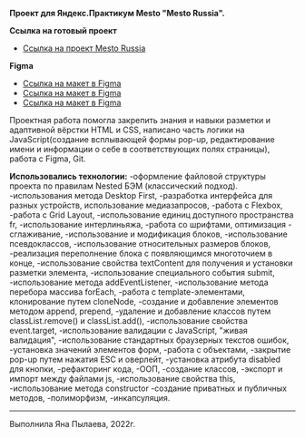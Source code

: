 **Проект для Яндекс.Практикум Mesto "Mesto Russia".**

**Cсылка на готовый проект**
* [Ссылка на проект Mesto Russia](https://ianapylaeva.github.io/mesto/)

**Figma**
* [Ссылка на макет в Figma](https://www.figma.com/file/2cn9N9jSkmxD84oJik7xL7/JavaScript.-Sprint-4?node-id=0%3A1)
* [Ссылка на макет в Figma](https://www.figma.com/file/bjyvbKKJN2naO0ucURl2Z0/JavaScript.-Sprint-5?node-id=0%3A1)
* [Ссылка на макет в Figma](https://www.figma.com/file/kRVLKwYG3d1HGLvh7JFWRT/JavaScript.-Sprint-6?node-id=0%3A1)

Проектная работа помогла закрепить знания и навыки разметки и адаптивной вёрстки HTML и CSS, написано часть логики на JavaScript(создание всплывающей формы pop-up, редактирование имени и информации о себе в соответствующих полях страницы), работа с Figma, Git.

__Использовались технологии:__
-оформление файловой структуры проекта по правилам Nested БЭМ (классический подход).
-использования метода Desktop First,
-разработка интерфейса для разных устройств, использование медиазапросов,
-работа с Flexbox,
-работа с Grid Layout,
-использование единиц доступного пространства fr,
-использование интерлиньяжа,
-работа со шрифтами, оптимизация - сглаживание,
-использование и модификация блоков,
-использование псевдоклассов,
-использование относительных размеров блоков,
-реализация переполнение блока с появляющимся многоточием в конце,
-использование свойства textContent для получения и установки разметки элемента,
-использование специального события submit,
-использование метода addEventListener,
-использование метода перебора массива forEach,
-работа с template-элементами, клонирование путем cloneNode,
-создание и добавление элементов методом append, prepend,
-удаление и добавление классов путем classList.remove() и classList.add(),
-использование свойства event.target,
-использование валидации с JavaScript, "живая валидация",
-использование стандартных браузерных текстов ошибок,
-установка значений элементов форм,
-работа с объектами,
-закрытие pop-up путем нажатия ESC и оверлейт,
-установка атрибута disabled для кнопки,
-рефакторинг кода,
-ООП,
-создание классов,
-экспорт и импорт между файлами js,
-использование свойства this,
-использование метода constructor
-создание приватных и публичных методов,
-полиморфизм,
-инкапсуляция.


________________________________________________________________________________________________________________________________

Выполнила Яна Пылаева, 2022г.